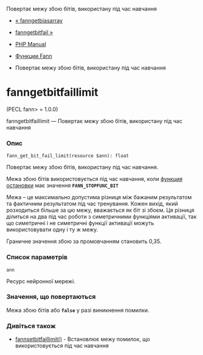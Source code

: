 Повертає межу збою бітів, використану під час навчання

-   [« fanngetbiasarray](function.fann-get-bias-array.html)
    
-   [fanngetbitfail »](function.fann-get-bit-fail.html)
    
-   [PHP Manual](index.md)
    
-   [Функции Fann](ref.fann.md)
    
-   Повертає межу збою бітів, використану під час навчання
    

# fanngetbitfaillimit

(PECL fann> = 1.0.0)

fanngetbitfaillimit — Повертає межу збою бітів, використану під час навчання

### Опис

```methodsynopsis
fann_get_bit_fail_limit(resource $ann): float
```

Повертає межу збою бітів, використану під час навчання.

Межа збою бітів використовується під час навчання, коли [функция остановки](fann.constants.html#constants.fann-stopfunc) має значення **`FANN_STOPFUNC_BIT`**

Межа – це максимально допустима різниця між бажаним результатом та фактичним результатом під час тренування. Кожен вихід, який розходиться більше за цю межу, вважається як біт зі збоєм. Ця різниця ділиться на два під час роботи з симетричними функціями активації, так що симетричні і не симетричні функції активації можуть використовувати одну і ту ж межу.

Граничне значення збою за промовчанням становить 0,35.

### Список параметрів

`ann`

Ресурс нейронної мережі.

### Значення, що повертаються

Межа збою бітів або **`false`** у разі виникнення помилки.

### Дивіться також

-   [fannsetbitfaillimit()](function.fann-set-bit-fail-limit.html) - Встановлює межу помилок, що використовується під час навчання